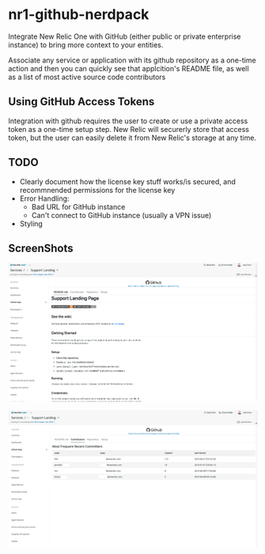 # nr1-github-nerdpack
Integrate New Relic One with GitHub (either public or private enterprise instance)
to bring more context to your entities.

Associate any service or application with its github repository as a one-time action
and then you can quickly see that applcition's README file, as well as a list
of most active source code contributors

## Using GitHub Access Tokens
Integration with github requires the user to create or use a private
access token as a one-time setup step. New Relic will securerly store
that access token, but the user can easily delete it from New Relic's storage
at any time.

## TODO
- Clearly document how the license key stuff works/is secured, and
recommnended permissions for the license key
- Error Handling:
  - Bad URL for GitHub instance
  - Can't connect to GitHub instance (usually a VPN issue)
- Styling

## ScreenShots
![screenshot 1](./screenshots/screenshot-1.png)

![screenshot 2](./screenshots/screenshot-2.png)